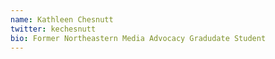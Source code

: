 ```yaml
---
name: Kathleen Chesnutt
twitter: kechesnutt
bio: Former Northeastern Media Advocacy Gradudate Student
---
```


